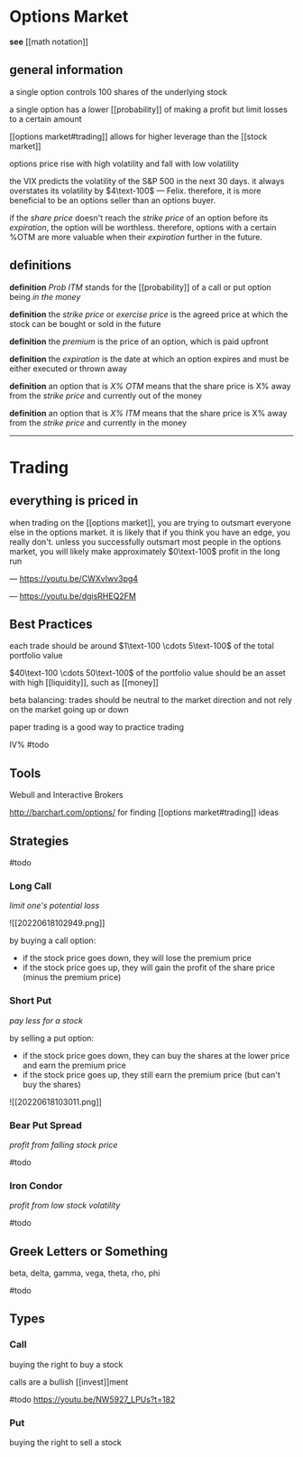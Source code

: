 # Options Market

**see** [[math notation]]

## general information

a single option controls 100 shares of the underlying stock

a single option has a lower [[probability]] of making a profit but limit losses to a certain amount

[[options market#trading]] allows for higher leverage than the [[stock market]]

options price rise with high volatility and fall with low volatility

the VIX predicts the volatility of the S&P 500 in the next 30 days. it always overstates its volatility by $4\text-100$ &mdash; Felix. therefore, it is more beneficial to be an options seller than an options buyer.

if the _share price_ doesn't reach the _strike price_ of an option before its _expiration_, the option will be worthless. therefore, options with a certain %OTM are more valuable when their _expiration_ further in the future.

## definitions

**definition** _Prob ITM_ stands for the [[probability]] of a call or put option being _in the money_

**definition** the _strike price_ or _exercise price_ is the agreed price at which the stock can be bought or sold in the future

**definition** the _premium_ is the price of an option, which is paid upfront

**definition** the _expiration_ is the date at which an option expires and must be either executed or thrown away

**definition** an option that is _X% OTM_ means that the share price is X% away from the _strike price_ and currently out of the money

**definition** an option that is _X% ITM_ means that the share price is X% away from the _strike price_ and currently in the money

---

# Trading

## everything is priced in

when trading on the [[options market]], you are trying to outsmart everyone else in the options market. it is likely that if you think you have an edge, you really don't. unless you successfully outsmart most people in the options market, you will likely make approximately $0\text-100$ profit in the long run

&mdash; <https://youtu.be/CWXvIwv3pg4>

&mdash; <https://youtu.be/dgisRHEQ2FM>

## Best Practices

each trade should be around $1\text-100 \cdots 5\text-100$ of the total portfolio value

$40\text-100 \cdots 50\text-100$ of the portfolio value should be an asset with high [[liquidity]], such as [[money]]

beta balancing: trades should be neutral to the market direction and not rely on the market going up or down

paper trading is a good way to practice trading

IV% #todo

## Tools

Webull and Interactive Brokers

<http://barchart.com/options/> for finding [[options market#trading]] ideas

## Strategies

#todo

### Long Call

_limit one's potential loss_

![[20220618102949.png]]

by buying a call option:

- if the stock price goes down, they will lose the premium price
- if the stock price goes up, they will gain the profit of the share price (minus the premium price)

### Short Put

_pay less for a stock_

by selling a put option:

- if the stock price goes down, they can buy the shares at the lower price and earn the premium price
- if the stock price goes up, they still earn the premium price (but can't buy the shares)

![[20220618103011.png]]

### Bear Put Spread

_profit from falling stock price_

#todo

### Iron Condor

_profit from low stock volatility_

#todo

## Greek Letters or Something

beta, delta, gamma, vega, theta, rho, phi

#todo

## Types

### Call

buying the right to buy a stock

calls are a bullish [[invest]]ment

#todo <https://youtu.be/NW5927_LPUs?t=182>

### Put

buying the right to sell a stock
